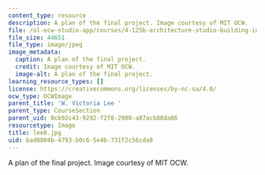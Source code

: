 ```yaml
---
content_type: resource
description: A plan of the final project. Image courtesy of MIT OCW.
file: /ol-ocw-studio-app/courses/4-125b-architecture-studio-building-in-landscapes-fall-2005/bad0804b4793b0c65e4b731f2c56cda8_lee8.jpg
file_size: 44651
file_type: image/jpeg
image_metadata:
  caption: A plan of the final project.
  credit: Image courtesy of MIT OCW.
  image-alt: A plan of the final project.
learning_resource_types: []
license: https://creativecommons.org/licenses/by-nc-sa/4.0/
ocw_type: OCWImage
parent_title: 'W. Victoria Lee '
parent_type: CourseSection
parent_uid: 0cb92c43-9292-f2f8-2908-a87acb88da86
resourcetype: Image
title: lee8.jpg
uid: bad0804b-4793-b0c6-5e4b-731f2c56cda8
---
```

A plan of the final project. Image courtesy of MIT OCW.